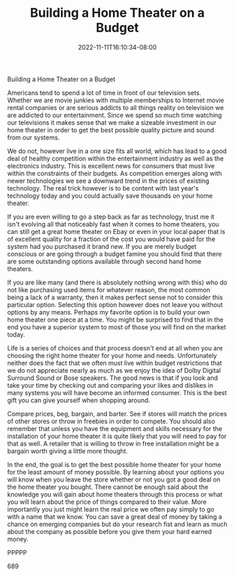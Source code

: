 ﻿---
title: "Building a Home Theater on a Budget"
date: 2022-11-11T16:10:34-08:00
description: "Home Theater Systems TXT Tips for Web Success"
featured_image: "/images/Home Theater Systems TXT.jpg"
tags: ["Home Theater Systems TXT"]
---

Building a Home Theater on a Budget

Americans tend to spend a lot of time in front of our television sets. Whether we are movie junkies with multiple memberships to Internet movie rental companies or are serious addicts to all things reality on television we are addicted to our entertainment. Since we spend so much time watching our televisions it makes sense that we make a sizeable investment in our home theater in order to get the best possible quality picture and sound from our systems. 

We do not, however live in a one size fits all world, which has lead to a good deal of healthy competition within the entertainment industry as well as the electronics industry. This is excellent news for consumers that must live within the constraints of their budgets. As competition emerges along with newer technologies we see a downward trend in the prices of existing technology. The real trick however is to be content with last year's technology today and you could actually save thousands on your home theater.

If you are even willing to go a step back as far as technology, trust me it isn't evolving all that noticeably fast when it comes to home theaters, you can still get a great home theater on Ebay or even in your local paper that is of excellent quality for a fraction of the cost you would have paid for the system had you purchased it brand new. If you are merely budget conscious or are going through a budget famine you should find that there are some outstanding options available through second hand home theaters.

If you are like many (and there is absolutely nothing wrong with this) who do not like purchasing used items for whatever reason, the most common being a lack of a warranty, then it makes perfect sense not to consider this particular option. Selecting this option however does not leave you without options by any means. Perhaps my favorite option is to build your own home theater one piece at a time. You might be surprised to find that in the end you have a superior system to most of those you will find on the market today.

Life is a series of choices and that process doesn't end at all when you are choosing the right home theater for your home and needs. Unfortunately neither does the fact that we often must live within budget restrictions that we do not appreciate nearly as much as we enjoy the idea of Dolby Digital Surround Sound or Bose speakers. The good news is that if you look and take your time by checking out and comparing your likes and dislikes in many systems you will have become an informed consumer. This is the best gift you can give yourself when shopping around.

Compare prices, beg, bargain, and barter. See if stores will match the prices of other stores or throw in freebies in order to compete. You should also remember that unless you have the equipment and skills necessary for the installation of your home theater it is quite likely that you will need to pay for that as well. A retailer that is willing to throw in free installation might be a bargain worth giving a little more thought.

In the end, the goal is to get the best possible home theater for your home for the least amount of money possible. By learning about your options you will know when you leave the store whether or not you got a good deal on the home theater you bought. There cannot be enough said about the knowledge you will gain about home theaters through this process or what you will learn about the price of things compared to their value. More importantly you just might learn the real price we often pay simply to go with a name that we know. You can save a great deal of money by taking a chance on emerging companies but do your research fist and learn as much about the company as possible before you give them your hard earned money.

PPPPP

689

